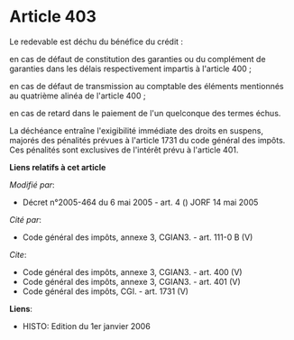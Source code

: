 # Article 403

Le redevable est déchu du bénéfice du crédit :

en cas de défaut de constitution des garanties ou du complément de garanties dans les délais respectivement impartis à
l'article 400 ;

en cas de défaut de transmission au comptable des éléments mentionnés au quatrième alinéa de l'article 400 ;

en cas de retard dans le paiement de l'un quelconque des termes échus.

La déchéance entraîne l'exigibilité immédiate des droits en suspens, majorés des pénalités prévues à l'article 1731 du code
général des impôts. Ces pénalités sont exclusives de l'intérêt prévu à l'article 401.

**Liens relatifs à cet article**

_Modifié par_:

  - Décret n°2005-464 du 6 mai 2005 - art. 4 () JORF 14 mai 2005

_Cité par_:

  - Code général des impôts, annexe 3, CGIAN3. - art. 111-0 B (V)

_Cite_:

  - Code général des impôts, annexe 3, CGIAN3. - art. 400 (V)
  - Code général des impôts, annexe 3, CGIAN3. - art. 401 (V)
  - Code général des impôts, CGI. - art. 1731 (V)

**Liens**:

  - HISTO: Edition du 1er janvier 2006
